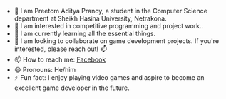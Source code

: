 - 👋 I am Preetom Aditya Pranoy, a student in the Computer Science department at Sheikh Hasina University, Netrakona.
- 👀 I am interested in competitive programming and project work..
- 🌱 I am currently learning all the essential things.
- 💞️ I am looking to collaborate on game development projects. If you're interested, please reach out! 📫
- 📫 How to reach me: [Facebook](https://www.facebook.com/pranoy.aditya/)
- 😄 Pronouns: He/him
- ⚡ Fun fact: I enjoy playing video games and aspire to become an excellent game developer in the future.

<!---
pranoyaditya/pranoyaditya is a ✨ special ✨ repository because its `README.md` (this file) appears on your GitHub profile.
You can click the Preview link to take a look at your changes.
--->
